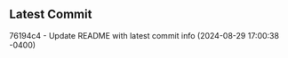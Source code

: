 
## Latest Commit
76194c4 - Update README with latest commit info (2024-08-29 17:00:38 -0400) <Yunxi-Zhou>
